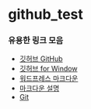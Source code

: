 github_test
===========

### 유용한 링크 모음

* [깃허브 GitHub](http://github.com)
* [깃허브 for Window](http://windows.github.com)
* [워드프레스 마크다운](http://blog.kalkin7.com/2014/02/05/wordpress-markdown-quick-reference-for-koreans/)
* [마크다운 설명](http://blog.kalkin7.com/2014/02/10/lets-write-using-markdown/)
* [Git](http://git-scm.com/)
